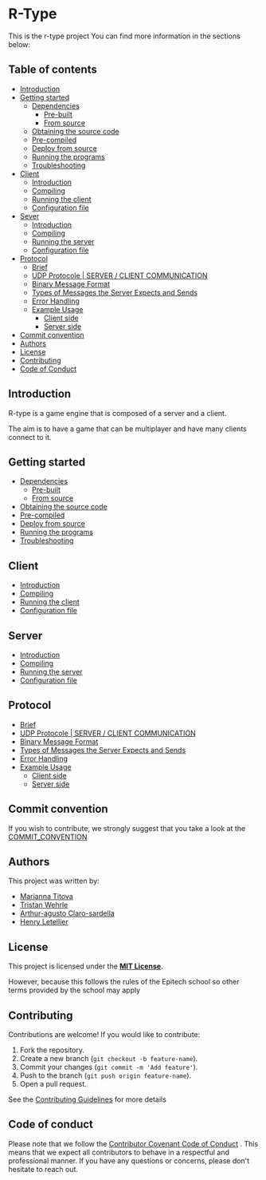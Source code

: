 # R-Type

This is the r-type project
You can find more information in the sections below:

## Table of contents

* [Introduction](#introduction)
* [Getting started](#getting-started)
  * [Dependencies](./doc/getting_started/README.md#dependencies)
    * [Pre-built](./getting_started/README.md#pre-built)
    * [From source](./doc/getting_started/README.md#from-source)
  * [Obtaining the source code](./doc/getting_started/README.md#obtaining-the-source-code)
  * [Pre-compiled](./doc/getting_started/README.md#pre-compiled)
  * [Deploy from source](./doc/getting_started/README.md#deploy-from-source)
  * [Running the programs](./doc/getting_started/README.md#running-the-programs)
  * [Troubleshooting](./doc/getting_started/README.md#troubleshooting)
* [Client](#client)
  * [Introduction](./doc/client/README.md#introduction)
  * [Compiling](./doc/client/README.md#compiling)
  * [Running the client](./doc/client/README.md#running-the-client)
  * [Configuration file](./doc/client/README.md#configuration-file)
* [Sever](#server)
  * [Introduction](./doc/server/README.md#introduction)
  * [Compiling](./doc/server/README.md#compiling)
  * [Running the server](./doc/server/README.md#running-the-server)
  * [Configuration file](./doc/server/README.md#configuration-file)
* [Protocol](#protocol)
  * [Brief](./doc/protocol/README.md#brief)
  * [UDP Protocole | SERVER / CLIENT COMMUNICATION](./doc/protocol/README.md#udp-protocol--server--client-communication)
  * [Binary Message Format](./doc/protocol/README.md#binary-message-format)
  * [Types of Messages the Server Expects and Sends](./doc/protocol/README.md#types-of-messages-the-server-expects-and-sends)
  * [Error Handling](./doc/protocol/README.md#error-handling)
  * [Example Usage](./doc/protocol/README.md#example-usage)
    * [Client side](./doc/protocol/README.md#client-side)
    * [Server side](./doc/protocol/README.md#server-side)
* [Commit convention](#commit-convention)
* [Authors](#authors)
* [License](#license)
* [Contributing](#contributing)
* [Code of Conduct](./CODE_OF_CONDUCT.md)

## Introduction

R-type is a game engine that is composed of a server and a client.

The aim is to have a game that can be multiplayer and have many clients connect to it.

## Getting started

* [Dependencies](./doc/getting_started/README.md#dependencies)
  * [Pre-built](./getting_started/README.md#pre-built)
  * [From source](./doc/getting_started/README.md#from-source)
* [Obtaining the source code](./doc/getting_started/README.md#obtaining-the-source-code)
* [Pre-compiled](./doc/getting_started/README.md#pre-compiled)
* [Deploy from source](./doc/getting_started/README.md#deploy-from-source)
* [Running the programs](./doc/getting_started/README.md#running-the-programs)
* [Troubleshooting](./doc/getting_started/README.md#troubleshooting)

## Client

* [Introduction](./doc/client/README.md#introduction)
* [Compiling](./doc/client/README.md#compiling)
* [Running the client](./doc/client/README.md#running-the-client)
* [Configuration file](./doc/client/README.md#configuration-file)

## Server

* [Introduction](./doc/server/README.md#introduction)
* [Compiling](./doc/server/README.md#compiling)
* [Running the server](./doc/server/README.md#running-the-server)
* [Configuration file](./doc/server/README.md#configuration-file)

## Protocol

* [Brief](./doc/protocol/README.md#brief)
* [UDP Protocole | SERVER / CLIENT COMMUNICATION](./doc/protocol/README.md#udp-protocol--server--client-communication)
* [Binary Message Format](./doc/protocol/README.md#binary-message-format)
* [Types of Messages the Server Expects and Sends](./doc/protocol/README.md#types-of-messages-the-server-expects-and-sends)
* [Error Handling](./doc/protocol/README.md#error-handling)
* [Example Usage](./doc/protocol/README.md#example-usage)
  * [Client side](./doc/protocol/README.md#client-side)
  * [Server side](./doc/protocol/README.md#server-side)

## Commit convention

If you wish to contribute, we strongly suggest that you take a look at the [COMMIT_CONVENTION](./COMMIT_CONVENTION.md)

## Authors

This project was written by:

* [Marianna Titova](https://github.com/marianna-titova)
* [Tristan Wehrle](https://github.com/floksdev)
* [Arthur-agusto Claro-sardella](https://github.com/DoctorTangerina)
* [Henry Letellier](https://github.com/HenraL)

## License

This project is licensed under the **[MIT License](LICENSE)**.

However, because this follows the rules of the Epitech school so other terms provided by the school may apply

## Contributing

Contributions are welcome! If you would like to contribute:

1. Fork the repository.
2. Create a new branch (`git checkout -b feature-name`).
3. Commit your changes (`git commit -m 'Add feature'`).
4. Push to the branch (`git push origin feature-name`).
5. Open a pull request.

See the [Contributing Guidelines](CONTRIBUTING.md) for more details

## Code of conduct

Please note that we follow the [Contributor Covenant Code of Conduct](CODE_OF_CONDUCT.md)
. This means that we expect all contributors to behave in a respectful and professional manner.
If you have any questions or concerns, please don't hesitate to reach out.

